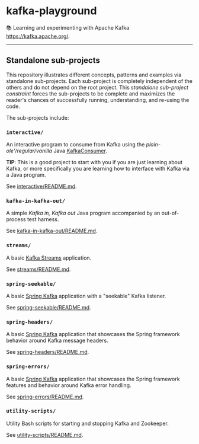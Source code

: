 # kafka-playground

📚 Learning and experimenting with Apache Kafka <https://kafka.apache.org/>.

---

## Standalone sub-projects

This repository illustrates different concepts, patterns and examples via standalone sub-projects. Each sub-project is
completely independent of the others and do not depend on the root project. This _standalone sub-project constraint_
forces the sub-projects to be complete and maximizes the reader's chances of successfully running, understanding, and
re-using the code.

The sub-projects include:

### `interactive/`

An interactive program to consume from Kafka using the _plain-ole'/regular/vanilla_ Java [KafkaConsumer](https://github.com/apache/kafka/tree/40b0033eedf823d3bd3c6781cfd871a949c5827e/clients/src/main/java/org/apache/kafka/clients/consumer).

**TIP**: This is a good project to start with you if you are just learning about Kafka, or more specifically you are
learning how to interface with Kafka via a Java program.

See [interactive/README.md](interactive/README.md). 

### `kafka-in-kafka-out/`

A simple *Kafka in, Kafka out* Java program accompanied by an out-of-process test harness.

See [kafka-in-kafka-out/README.md](kafka-in-kafka-out/README.md).

### `streams/`

A basic [Kafka Streams](https://kafka.apache.org/documentation/streams/) application.

See [streams/README.md](streams/README.md).

### `spring-seekable/`

A basic [Spring Kafka](https://spring.io/projects/spring-kafka) application with a "seekable" Kafka listener.

See [spring-seekable/README.md](spring-seekable/README.md).

### `spring-headers/`

A basic [Spring Kafka](https://spring.io/projects/spring-kafka) application that showcases the Spring framework behavior
around Kafka message headers.

See [spring-headers/README.md](spring-headers/README.md).

### `spring-errors/`

A basic [Spring Kafka](https://spring.io/projects/spring-kafka) application that showcases the Spring framework features
and behavior around Kafka error handling.

See [spring-errors/README.md](spring-errors/README.md).

### `utility-scripts/`

Utility Bash scripts for starting and stopping Kafka and Zookeeper.

See [utility-scripts/README.md](utility-scripts/README.md).
